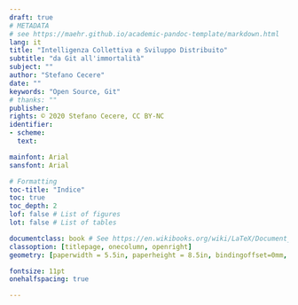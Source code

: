 ```yaml
---
draft: true
# METADATA
# see https://maehr.github.io/academic-pandoc-template/markdown.html
lang: it
title: "Intelligenza Collettiva e Sviluppo Distribuito"
subtitle: "da Git all'immortalità"
subject: ""
author: "Stefano Cecere"
date: ""
keywords: "Open Source, Git"
# thanks: ""
publisher:
rights: © 2020 Stefano Cecere, CC BY-NC
identifier:
- scheme: 
  text: 

mainfont: Arial
sansfont: Arial

# Formatting
toc-title: "Indice"
toc: true
toc_depth: 2
lof: false # List of figures
lot: false # List of tables

documentclass: book # See https://en.wikibooks.org/wiki/LaTeX/Document_Structure#Document_classes
classoption: [titlepage, onecolumn, openright]
geometry: [paperwidth = 5.5in, paperheight = 8.5in, bindingoffset=0mm, inner=23mm, outer=13mm, top=20mm, bottom=20mm] # See https://ctan.org/pkg/geometry

fontsize: 11pt
onehalfspacing: true

---
```

